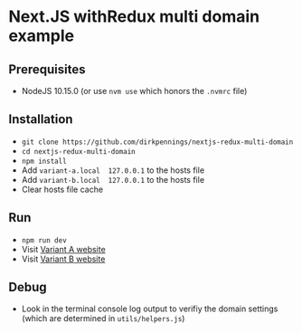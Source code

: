 # Next.JS withRedux multi domain example

## Prerequisites
- NodeJS 10.15.0 (or use `nvm use` which honors the `.nvmrc` file)

## Installation
- `git clone https://github.com/dirkpennings/nextjs-redux-multi-domain`
- `cd nextjs-redux-multi-domain`
- `npm install`
- Add `variant-a.local  127.0.0.1` to the hosts file
- Add `variant-b.local  127.0.0.1` to the hosts file
- Clear hosts file cache

## Run
- `npm run dev`
- Visit [Variant A website](http://variant-a.dev:3000)
- Visit [Variant B website](http://variant-b.dev:3000)

## Debug
- Look in the terminal console log output to verifiy the domain settings (which are determined in `utils/helpers.js`)